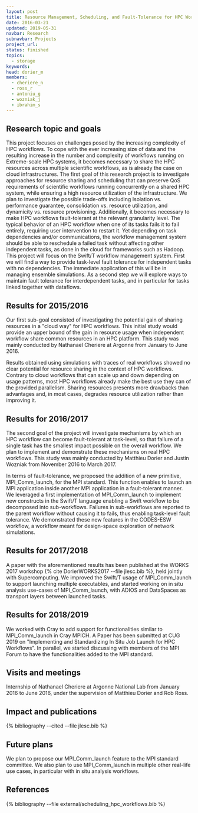 ```yaml
---
layout: post
title: Resource Management, Scheduling, and Fault-Tolerance for HPC Workflows
date: 2016-03-21
updated: 2019-05-31
navbar: Research
subnavbar: Projects
project_url:
status: finished
topics:
  - storage
keywords:
head: dorier_m
members:
  - cheriere_n
  - ross_r
  - antoniu_g
  - wozniak_j
  - ibrahim_s
---
```


## Research topic and goals

This project focuses on challenges posed by the increasing complexity of HPC workflows. To cope with the ever increasing size of data and the resulting increase in the number and complexity of workflows running on Extreme-scale HPC systems, it becomes necessary to share the HPC resources across multiple scientific workflows, as is already the case on cloud infrastructures. The first goal of this research project is to investigate approaches for resource sharing and scheduling that can preserve QoS requirements of scientific workflows running concurrently on a shared HPC system, while ensuring a high resource utilization of the infrastructure. We plan to investigate the possible trade-offs including Isolation vs. performance guarantee, consolidation vs. resource utilization, and dynamicity vs. resource provisioning. Additionally, it becomes necessary to make HPC workflows fault-tolerant at the relevant granularity level. The typical behavior of an HPC workflow when one of its tasks fails it to fail entirely, requiring user intervention to restart it. Yet depending on task dependencies and/or communications, the workflow management system should be able to reschedule a failed task without affecting other independent tasks, as done in the cloud for frameworks such as Hadoop. This project will focus on the Swift/T workflow management system. First we will find a way to provide task-level fault tolerance for independent tasks with no dependencies. The immediate application of this will be in managing ensemble simulations. As a second step we will explore ways to maintain fault tolerance for interdependent tasks, and in particular for tasks linked together with dataflows.

## Results for 2015/2016

Our first sub-goal consisted of investigating the potential gain of sharing resources in a "cloud way" for HPC workflows. This initial study would provide an upper bound of the gain in resource usage when independent workflow share common resources in an HPC platform. This study was mainly conducted by Nathanael Cheriere at Argonne from January to June 2016.

Results obtained using simulations with traces of real workflows showed no clear potential for resource sharing in the context of HPC workflows. Contrary to cloud workflows that can scale up and down depending on usage patterns, most HPC workflows already make the best use they can of the provided parallelism. Sharing resources presents more drawbacks than advantages and, in most cases, degrades resource utilization rather than improving it.

## Results for 2016/2017

The second goal of the project will investigate mechanisms by which an HPC workflow can become fault-tolerant at task-level, so that failure of a single task has the smallest impact possible on the overall workflow. We plan to implement and demonstrate these mechanisms on real HPC workflows. This study was mainly conducted by Matthieu Dorier and Justin Wozniak from November 2016 to March 2017.

In terms of fault-tolerance, we proposed the addition of a new primitive, MPI_Comm_launch, for the MPI standard. This function enables to launch an MPI application inside another MPI application in a fault-tolerant manner. We leveraged a first implementation of MPI_Comm_launch to implement new constructs in the Swift/T language enabling a Swift workflow to be decomposed into sub-workflows. Failures in sub-workflows are reported to the parent workflow without causing it to fails, thus enabling task-level fault tolerance. We demonstrated these new features in the CODES-ESW workflow, a workflow meant for design-space exploration of network simulations.

## Results for 2017/2018

A paper with the aforementioned results has been published at the WORKS 2017 workshop {% cite DorierWORKS2017 --file jlesc.bib %}, held jointly with Supercomputing. We improved the Swift/T usage of MPI_Comm_launch to support launching multiple executables, and started working on in situ analysis use-cases of MPI_Comm_launch, with ADIOS and DataSpaces as transport layers between launched tasks.

## Results for 2018/2019

We worked  with Cray to add support for functionalities similar to MPI_Comm_launch in Cray MPICH. A Paper has been submitted at CUG 2019 on "Implementing and Standardizing In Situ Job Launch for HPC Workflows". In parallel, we started discussing with members of the MPI Forum to have the functionalities added to the MPI standard.

## Visits and meetings

Internship of Nathanael Cheriere at Argonne National Lab from January 2016 to June 2016, under the supervision of Matthieu Dorier and Rob Ross.

## Impact and publications

{% bibliography --cited --file jlesc.bib %}

## Future plans

We plan to propose our MPI_Comm_launch feature to the MPI standard committee. We also plan to use MPI_Comm_launch in multiple other real-life use cases, in particular with in situ analysis workflows.

## References

{% bibliography --file external/scheduling_hpc_workflows.bib %}
